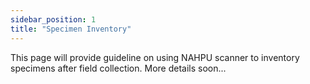 ```yaml
---
sidebar_position: 1
title: "Specimen Inventory"
---
```


This page will provide guideline on using NAHPU scanner to inventory specimens after field collection. More details soon...
